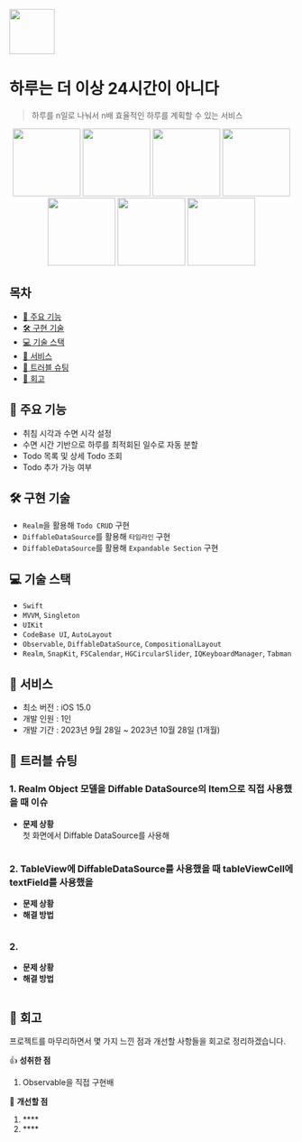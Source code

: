 <img src="https://github.com/Seungwoo-Seo/A-day-is-no-longer-24-hours/assets/72753868/2d1de35c-655e-4d92-ad02-588512fee4a6" width="80"></br>
# 하루는 더 이상 24시간이 아니다

> 하루를 n일로 나눠서 n배 효율적인 하루를 계획할 수 있는 서비스
  
<p align="center">
  <img src="https://github.com/Seungwoo-Seo/A-day-is-no-longer-24-hours/assets/72753868/4f9f91b9-3cc4-4c9d-8e5a-4ffc1558c805" width="120">
  <img src="https://github.com/Seungwoo-Seo/A-day-is-no-longer-24-hours/assets/72753868/820b5685-901d-441d-9fc5-06e15592ed62" width="120">
  <img src="https://github.com/Seungwoo-Seo/A-day-is-no-longer-24-hours/assets/72753868/9c1cd1f0-8e28-45d1-b905-3579485613d2" width="120">
  <img src="https://github.com/Seungwoo-Seo/A-day-is-no-longer-24-hours/assets/72753868/526e0317-850f-4fcd-a1a7-90ee5dcdb07c" width="120">
  <img src="https://github.com/Seungwoo-Seo/A-day-is-no-longer-24-hours/assets/72753868/900a0ce0-3429-4bf4-ac50-c7c85563c553" width="120">
  <img src="https://github.com/Seungwoo-Seo/A-day-is-no-longer-24-hours/assets/72753868/427e1925-5fbe-457f-a593-ac96cb6cc836" width="120">
  <img src="https://github.com/Seungwoo-Seo/A-day-is-no-longer-24-hours/assets/72753868/960e2bed-09b0-4358-9e15-9601b280ea1a" width="120">
</p>

## 목차

- [🚀 주요 기능](#-주요-기능)
- [🛠 구현 기술](#-구현-기술) 
- [💻 기술 스택](#-기술-스택)
- [📱 서비스](#-서비스)
- [🚨 트러블 슈팅](#-트러블-슈팅)
- [📝 회고](#-회고)

## 🚀 주요 기능

- 취침 시각과 수면 시각 설정
- 수면 시간 기반으로 하루를 최적회된 일수로 자동 분할
- Todo 목록 및 상세 Todo 조회
- Todo 추가 가능 여부

## 🛠 구현 기술

- `Realm`을 활용해 `Todo CRUD` 구현
- `DiffableDataSource`를 활용해 `타임라인` 구현
- `DiffableDataSource`를 활용해 `Expandable Section` 구현

## 💻 기술 스택

- `Swift`
- `MVVM`, `Singleton`
- `UIKit`
- `CodeBase UI`, `AutoLayout`
- `Observable`, `DiffableDataSource`, `CompositionalLayout`
- `Realm`, `SnapKit`, `FSCalendar`, `HGCircularSlider`, `IQKeyboardManager`, `Tabman`

## 📱 서비스

- 최소 버전 : iOS 15.0
- 개발 인원 : 1인
- 개발 기간 : 2023년 9월 28일 ~ 2023년 10월 28일 (1개월)

## 🚨 트러블 슈팅

<!-- 프로젝트 중 발생한 문제와 그 해결 방법에 대한 내용을 기록한다. -->
### 1. Realm Object 모델을 Diffable DataSource의 Item으로 직접 사용했을 때 이슈
- **문제 상황**</br>
첫 화면에서 Diffable DataSource를 사용해
~~~swift
~~~

### 2. TableView에 DiffableDataSource를 사용했을 때 tableViewCell에 textField를 사용했을 
- **문제 상황**</br>
- **해결 방법**</br>
~~~swift
~~~

### 2. 
- **문제 상황** </br>
- **해결 방법** </br>
~~~swift
~~~

## 📝 회고
<!-- 프로젝트를 마무리하면서 느낀 소회, 개선점, 다음에 시도해보고 싶은 것 등을 정리한다. -->
프로젝트를 마무리하면서 몇 가지 느낀 점과 개선할 사항들을 회고로 정리하겠습니다.

👍 **성취한 점**
1. Observable을 직접 구현배 

🤔 **개선할 점**
1. ****</br>
2. ****</br>


